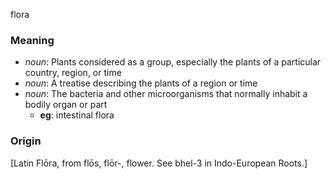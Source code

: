flora
### Meaning
+ _noun_: Plants considered as a group, especially the plants of a particular country, region, or time
+ _noun_: A treatise describing the plants of a region or time
+ _noun_: The bacteria and other microorganisms that normally inhabit a bodily organ or part
    + __eg__: intestinal flora

### Origin

[Latin Flōra, from flōs, flōr-, flower. See bhel-3 in Indo-European Roots.]
